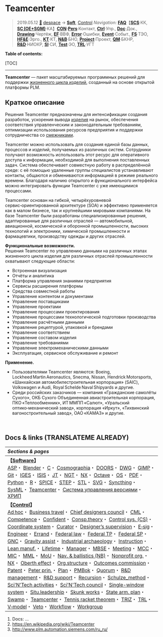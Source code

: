 # Teamcenter
> 2019.05.12 [🚀](../../index/index.md) [despace](index.md) → **[Soft](soft.md)**, [Control](control.md)
> *Navigation:*
> **[FAQ](faq.md)**【**[SCS](scs.md)**·КК, **[SC (OE+SGM)](sc.md)**·КА】**[CON](contact.md)·[Pers](person.md)**·Контакт, **[Ctrl](control.md)**·Упр., **[Doc](doc.md)**·Док., **[Drawing](drawing.md)**·Чертёж, **[EF](ef.md)**·ВВФ, **[Error](error.md)**·Ошибки, **[Event](event.md)**·Событ., **[FS](fs.md)**·ТЭО, **[HF&E](hfe.md)**·Эрго., **[KT](kt.md)**·КТ, **[N&B](nnb.md)**·БНО, **[Project](project.md)**·Проект, **[QM](qm.md)**·БКНР, **[R&D](rnd.md)**·НИОКР, **[SI](si.md)**·СИ, **[Test](test.md)**·ЭО, **[TRL](trl.md)**·УГТ

**Table of contents:**

[TOC]

---

**Teamcenter** — пакет масштабируемых программных решений для поддержки [жизненного цикла изделий](pl.md), созданный на основе открытой платформы PLM.



## Краткое описание
Решения Teamcenter предназначены для интенсификации создания разработок, ускорения вывода [изделия](unit.md) на рынок, обеспечения соответствия управленческим и законодательным требованиям, оптимизации использования ресурсов предприятия и поддержки сотрудничества со [смежниками](contact.md).

Teamcenter можно использовать для создания единой базы данных, процессов и изделий, получаемых из различных систем. Сотрудники получают возможность использовать этот ресурс для оперативного доступа к информации, необходимой для выполнения поставленных задач. Система обеспечивает совместную работу в распределённой среде: с её помощью удаленные группы специалистов устанавливают контакты, общаются и обмениваются информацией в режиме реального времени. Благодаря наличию открытого и функционального интерфейса можно интегрировать функции Teamcenter с уже имеющимися процессами.

Teamcenter основан на гибкой, четырёхуровневой сервис‑ориентированной архитектуре (SOA) и эффективно применяется как в малом бизнесе, так и крупнейшими мировыми компаниями. На базе Teamcenter были разработаны специализированные решения, адаптированные для различных отраслей — автомобильной, авиационной, космической и оборонной промышленности, высоких технологий и электроники, химической промышленности и фармацевтики, производству одежды и других отраслей.

**Функциональные возможности.**  
Решения Teamcenter по управлению данными на различных этапах жизненного цикла изделия для различных отраслей промышленности охватывают следующие области:

   - Встроенная визуализация
   - Отчёты и аналитика
   - Платформа управления знаниями предприятия
   - Сервисы расширения платформы
   - Средства совместной работы
   - Управление контентом и документами
   - Управление поставщиками
   - Управление проектами
   - Управление процессами проектирования
   - Управление процессами технологической подготовки производства
   - Управление расчётными данными
   - Управление рецептурой, упаковкой и брендами
   - Управление соответствием
   - Управление составом изделия
   - Управление требованиями
   - Управление электромеханическими данными
   - Эксплуатация, сервисное обслуживание и ремонт

**Применение.**

   - Пользователями Teamcenter являются: Boeing, Lockheed Martin Aeronautics, Snecma, Nissan, Hendrick Motorsports, «Шанхайская автомобилестроительная корпорация» (SAIC), Volkswagen и Audi, Royal Schelde Naval Shipyards и другие.
   - Среди российских заказчиков — компания «Гражданские самолёты Сухого», ОКБ Сухого Объединенная авиастроительная корпорация, ПКО «Теплообменник», ИТ ММПП «Салют», «Уральский оптико‑механический завод», корпорация «Иркут», «Тихвинский вагоностроительный завод», ОАО «КАМАЗ» и другие.



<p style="page-break-after:always"> </p>

## Docs & links (TRANSLATEME ALREADY)
|*Sections & pages*|
|:-|
|**【[Software](soft.md)】**<br> [ASP](asp.md)・ [Blender](blender.md)・ [C](plang.md)・ [Cosmographia](cosmographia.md)・ [DOORS](doors.md)・ [DWG](cad_f.md)・ [GIMP](gimp.md)・ [Git](git.md)・ [IGES](cad_f.md)・ [ISIS](isis.md)・ [JT](cad_f.md)・ [NGT](neogeography_toolkit.md)・ [NX](nx.md)・ [Octave](gnu_octave.md)・ [OS](os.md)・ [PDF](pdf.md)・ [Python](plang.md)・ [R](plang.md)・ [SPICE](spice.md)・ [STEP](cad_f.md)・ [STL](stk.md)・ [SVG](cad_f.md)・ [Syncthing](syncthing.md)・ [SysML](sysml.md)・ [Teamcenter](teamcenter.md)・ [Система управления версиями](vcs.md)・ [ХРИП](adra.md)|
|**【[Control](Control.md)】**<br> [Ad hoc](ad_hoc.md)・ [Business travel](business_travel.md)・ [Chief designers council](cocd.md)・ [CML](cml.md)・ [Competence](competence.md)・ [Confident](confident.md)・ [Consp.theory](consp_theory.md)・ [Control sys. (CS)](cs.md)・ [Coordinate system](coord_sys.md)・ [Curator](curator.md)・ [Designer’s supervision](des_spv.md)・ [E‑sig](esig.md)・ [Engineer](se.md)・ [Errand](errand.md)・ [Federal law](fed_law.md)・ [Federal TP](fed_tp.md)・ [Federal SP](fed_sp.md)・ [GNC](gnc.md)・ [Gravity assist](gravass.md)・ [Industrial archaeology](ind_arch.md)・ [Instruction](instruction.md)・ [Lean manuf.](lean_man.md)・ [Lifetime](lifetime.md)・ [Manager](manager.md)・ [MBSE](se.md)・ [Meeting](meeting.md)・ [MCC](scs.md)・ [MIC](mic.md)・ [MML](mml.md)・ [MoU](contract.md)・ [Nav. & ballistics (NB)](nnb.md)・ [Nonprofit org.](nonprof_org.md)・ [NX](nx.md)・ [Oberth effect](oberth_eff.md)・ [Org.structure](orgstruct.md)・ [Outcomes commission](outccom.md)・ [Patent](patent.md)・ [Peter prin.](peter_principle.md)・ [Plan](plan.md)・ [PMBok](pmbok.md)・ [Quorum](quorum.md)・ [R&D management](mgmt.md)・ [R&D support](rnd_support.md)・ [Recursion](recurs.md)・ [Schulze_method](schulze_method.md)・ [Sci'N'Tech activities](st_act.md)・ [Sci'N'Tech council](satc.md)・ [Single-window system](sw_sys.md)・ [Situ.leadership](situ_leadership.md)・ [Skunk works](se.md)・ [State arm. plan](plan_sa.md)・ [Swamp](swamp.md)・ [Teamcenter](teamcenter.md)・ [Tennis racket theorem](tr_theorem.md)・ [TRIZ](triz.md)・ [TRL](trl.md)・ [V‑model](v_model.md)・ [Veto](veto.md)・ [Workflow](workflow.md)・ [Workgroup](wg.md)|

   1. Docs: …
   1. <https://en.wikipedia.org/wiki/Teamcenter>
   1. <http://www.plm.automation.siemens.com/ru_ru/>
